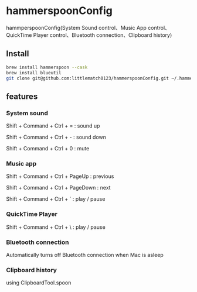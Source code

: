 # hammerspoonConfig
hammperspoonConfig(System Sound control、Music App control、QuickTime Player control、Bluetooth connection、Clipboard history)

## Install
``` bash
brew install hammerspoon --cask
brew install blueutil
git clone git@github.com:littlematch0123/hammerspoonConfig.git ~/.hammerspoon
```

## features
### System sound
Shift + Command + Ctrl + = : sound up

Shift + Command + Ctrl + - : sound down

Shift + Command + Ctrl + 0 : mute

### Music app
Shift + Command + Ctrl + PageUp : previous

Shift + Command + Ctrl + PageDown : next

Shift + Command + Ctrl + ` : play / pause

### QuickTime Player
Shift + Command + Ctrl + \\ : play / pause

### Bluetooth connection
Automatically turns off Bluetooth connection when Mac is asleep

### Clipboard history
using ClipboardTool.spoon 





